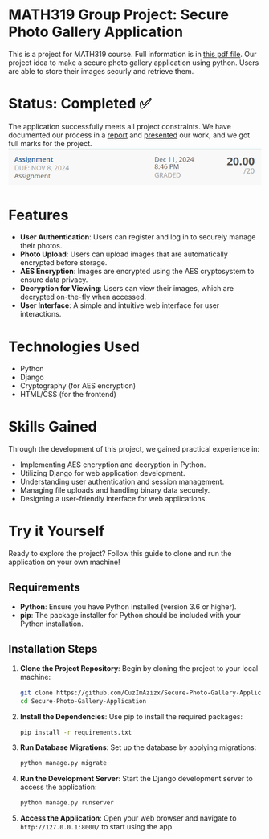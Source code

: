 # MATH319 Group Project: Secure Photo Gallery Application
This is a project for MATH319 course. Full information is in [this pdf file](./Math319%20assignment%202024_Semester2.pdf). Our project idea to make a secure photo gallery application using python. Users are able to store their images securly and retrieve them.

# Status: Completed ✅
The application successfully meets all project constraints. We have documented our process in a [report](./report.pdf) and [presented](./presentaion.pdf) our work, and we got full marks for the project.
![alt text](image.png)


# Features 
- **User Authentication**: Users can register and log in to securely manage their photos.
- **Photo Upload**: Users can upload images that are automatically encrypted before storage.
- **AES Encryption**: Images are encrypted using the AES cryptosystem to ensure data privacy.
- **Decryption for Viewing**: Users can view their images, which are decrypted on-the-fly when accessed.
- **User Interface**: A simple and intuitive web interface for user interactions.

# Technologies Used
- Python
- Django
- Cryptography (for AES encryption)
- HTML/CSS (for the frontend)

# Skills Gained
Through the development of this project, we gained practical experience in:

- Implementing AES encryption and decryption in Python.
- Utilizing Django for web application development.
- Understanding user authentication and session management.
- Managing file uploads and handling binary data securely.
- Designing a user-friendly interface for web applications.


# Try it Yourself
Ready to explore the project? Follow this guide to clone and run the application on your own machine!


## Requirements

- **Python**: Ensure you have Python installed (version 3.6 or higher).
- **pip**: The package installer for Python should be included with your Python installation.

## Installation Steps

1. **Clone the Project Repository**:
   Begin by cloning the project to your local machine:
   ```bash
   git clone https://github.com/CuzImAzizx/Secure-Photo-Gallery-Application/
   cd Secure-Photo-Gallery-Application
   ```

2. **Install the Dependencies**:
   Use pip to install the required packages:
   ```bash
   pip install -r requirements.txt
   ```

3. **Run Database Migrations**:
   Set up the database by applying migrations:
   ```bash
   python manage.py migrate
   ```

4. **Run the Development Server**:
   Start the Django development server to access the application:
   ```bash
   python manage.py runserver
   ```

5. **Access the Application**:
   Open your web browser and navigate to `http://127.0.0.1:8000/` to start using the app.
